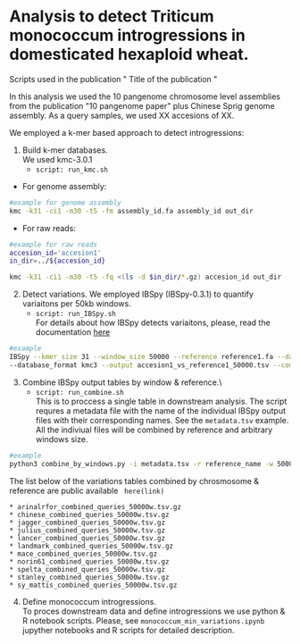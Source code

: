 # Analysis to detect Triticum monococcum introgressions in domesticated hexaploid wheat.

Scripts used in the publication " Title of the publication " 

In this analysis we used the 10 pangenome chromosome level assemblies from the publication "10 pangenome paper" plus Chinese Sprig genome assembly.
As a query samples, we used XX accesions of XX.

We employed a k-mer based approach to detect introgressions:

1. Build k-mer databases.\
We used kmc-3.0.1
	* ```script: run_kmc.sh```
- For genome assembly:

```sh
#example for genome assembly
kmc -k31 -ci1 -m30 -t5 -fm assembly_id.fa assembly_id out_dir
```
- For raw reads:
```sh
#example for raw reads
accesion_id='accesion1'
in_dir=../${accesion_id}

kmc -k31 -ci1 -m30 -t5 -fq <(ls -d $in_dir/*.gz) accesion_id out_dir
```

2. Detect variations.
We employed IBSpy (IBSpy-0.3.1) to quantify variaitons per 50kb windows.
	* ``` script: run_IBSpy.sh ```\
For details about how IBSpy detects variaitons, please, read the documentation [here](https://github.com/Uauy-Lab/IBSpy)

```sh
#example
IBSpy --kmer_size 31 --window_size 50000 --reference reference1.fa --database accesion1 \
--database_format kmc3 --output accesion1_vs_reference1_50000.tsv --compress
```

3. Combine IBSpy output tables by window & reference.\
	* ```script: run_combine.sh```\
	This is to proccess a single table in downstream analysis. The script requres a metadata file with the name of the individual IBSpy output files with their corresponding names. See the ```metadata.tsv``` example. All the  indiviual files will be combined by reference and arbitrary windows size.

```sh
#example
python3 combine_by_windows.py -i metadata.tsv -r reference_name -w 50000 -s variaitons -o reference_combined_queries_50000.tsv.gz
```

The list below of the variations tables combined by chrosmosome & reference are public available ``` here(link)```

	* arinalrfor_combined_queries_50000w.tsv.gz
	* chinese_combined_queries_50000w.tsv.gz
	* jagger_combined_queries_50000w.tsv.gz
	* julius_combined_queries_50000w.tsv.gz
	* lancer_combined_queries_50000w.tsv.gz
	* landmark_combined_queries_50000w.tsv.gz
	* mace_combined_queries_50000w.tsv.gz
	* norin61_combined_queries_50000w.tsv.gz
	* spelta_combined_queries_50000w.tsv.gz
	* stanley_combined_queries_50000w.tsv.gz
	* sy_mattis_combined_queries_50000w.tsv.gz


4. Define monococcum introgressions.\
To proces downstream data and define introgressions we use python & R notebook scripts.
Please, see ``` monococcum_min_variations.ipynb ``` jupyther notebooks and R scripts for detailed description.

